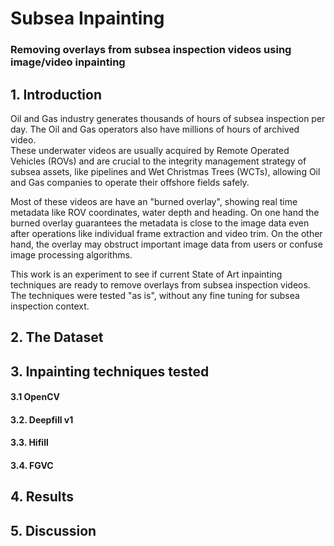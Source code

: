 # Subsea Inpainting
### Removing overlays from subsea inspection videos using image/video inpainting


## 1. Introduction

Oil and Gas industry generates thousands of hours of subsea inspection per day. The Oil and Gas operators also have millions of hours of archived video. <br>
These underwater videos are usually acquired by Remote Operated Vehicles (ROVs) and are crucial to the integrity management strategy of subsea assets, like pipelines and Wet Christmas Trees (WCTs), allowing Oil and Gas companies to operate their offshore fields safely. <br>

Most of these videos are have an "burned overlay", showing real time metadata like ROV coordinates, water depth and heading. On one hand the burned overlay guarantees the metadata is close to the image data even after operations like individual frame extraction and video trim. On the other hand, the overlay may obstruct important image data from users or confuse image processing algorithms. <br>

This work is an experiment to see if current State of Art inpainting techniques are ready to remove overlays from subsea inspection videos. The techniques were tested "as is", without any fine tuning for subsea inspection context.


## 2. The Dataset

## 3. Inpainting techniques tested

#### 3.1 OpenCV

#### 3.2. Deepfill v1

#### 3.3. Hifill

#### 3.4. FGVC

## 4. Results

## 5. Discussion
